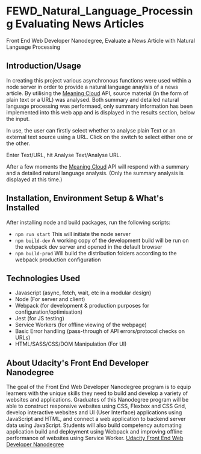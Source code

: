 # FEWD_Natural_Language_Processing Evaluating News Articles

Front End Web Developer Nanodegree, Evaluate a News Article with Natural Language Processing


## Introduction/Usage 

In creating this project various asynchronous functions were used within a node server in order to provide a natural language anaylsis of a news article.
By utilising the [Meaning Cloud](https://www.meaningcloud.com/) API, source material (in the form of plain text or a URL) was analysed.  Both summary and detailed natural language processing was performaed, only summary information has been implemented into this web app and is displayed in the results section, below the input.

In use, the user can firstly select whether to analyse plain Text or an external text source using a URL. 
Click on the switch to select either one or the other. 

Enter Text/URL, hit Analyse Text/Analyse URL. 

After a few moments the [Meaning Cloud](https://www.meaningcloud.com/) API will respond with a summary and a detailed natural language analysis. (Only the summary analysis is displayed at this time.)


## Installation, Environment Setup & What's Installed

After installing node and build packages, run the following scripts: 

* `npm run start`
This will initiate the node server 
* `npm build-dev`
A working copy of the development build will be run on the webpack dev server and opened in the default browser
* `npm build-prod`
Will build the distribution folders according to the webpack production configuration


## Technologies Used

- Javascript (async, fetch, wait, etc in a modular design)
- Node (For server and client)
- Webpack (for development & production purposes for configuration/optimisation)
- Jest (for JS testing)
- Service Workers (for offline viewing of the webpage)
- Basic Error handling (pass-through of API errors/protocol checks on URLs)
- HTML/SASS/CSS/DOM Manipulation (For UI)


## About Udacity's Front End Developer Nanodegree

The goal of the Front End Web Developer Nanodegree program is to equip learners with the unique skills they need to build and develop a variety of websites and applications. Graduates of this Nanodegree program will be able to construct responsive websites using CSS, Flexbox and CSS Grid, develop interactive websites and UI (User Interface) applications using JavaScript and HTML, and connect a web application to backend server data using JavaScript. Students will also build competency automating application build and deployment using Webpack and improving offline performance of websites using Service Worker. [Udacity Front End Web Developer Nanodegree](https://www.udacity.com/course/front-end-web-developer-nanodegree--nd0011)